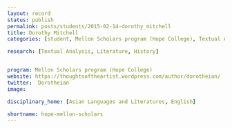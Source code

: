 ```yaml
---
layout: record
status: publish
permalink: posts/students/2015-02-14-dorothy_mitchell
title: Dorothy Mitchell
categories: [student, Mellon Scholars program (Hope College), Textual Analysis, Literature, History]

research: [Textual Analysis, Literature, History]


program: Mellon Scholars program (Hope College)
website: https://thoughtsoftheartist.wordpress.com/author/dorotheian/
twitter:  Dorotheian
image: 

disciplinary_home: [Asian Languages and Literatures, English]

shortname: hope-mellon-scholars
---
```


